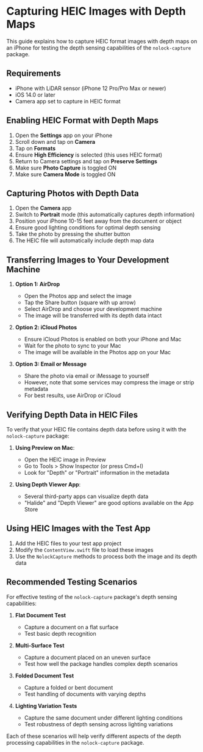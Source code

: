 # Capturing HEIC Images with Depth Maps

This guide explains how to capture HEIC format images with depth maps on an iPhone for testing the depth sensing capabilities of the `nolock-capture` package.

## Requirements

- iPhone with LiDAR sensor (iPhone 12 Pro/Pro Max or newer)
- iOS 14.0 or later
- Camera app set to capture in HEIC format

## Enabling HEIC Format with Depth Maps

1. Open the **Settings** app on your iPhone
2. Scroll down and tap on **Camera**
3. Tap on **Formats**
4. Ensure **High Efficiency** is selected (this uses HEIC format)
5. Return to Camera settings and tap on **Preserve Settings**
6. Make sure **Photo Capture** is toggled ON
7. Make sure **Camera Mode** is toggled ON

## Capturing Photos with Depth Data

1. Open the **Camera** app
2. Switch to **Portrait** mode (this automatically captures depth information)
3. Position your iPhone 10-15 feet away from the document or object
4. Ensure good lighting conditions for optimal depth sensing
5. Take the photo by pressing the shutter button
6. The HEIC file will automatically include depth map data

## Transferring Images to Your Development Machine

1. **Option 1: AirDrop**
   - Open the Photos app and select the image
   - Tap the Share button (square with up arrow)
   - Select AirDrop and choose your development machine
   - The image will be transferred with its depth data intact

2. **Option 2: iCloud Photos**
   - Ensure iCloud Photos is enabled on both your iPhone and Mac
   - Wait for the photo to sync to your Mac
   - The image will be available in the Photos app on your Mac

3. **Option 3: Email or Message**
   - Share the photo via email or iMessage to yourself
   - However, note that some services may compress the image or strip metadata
   - For best results, use AirDrop or iCloud

## Verifying Depth Data in HEIC Files

To verify that your HEIC file contains depth data before using it with the `nolock-capture` package:

1. **Using Preview on Mac**:
   - Open the HEIC image in Preview
   - Go to Tools > Show Inspector (or press Cmd+I)
   - Look for "Depth" or "Portrait" information in the metadata

2. **Using Depth Viewer App**:
   - Several third-party apps can visualize depth data
   - "Halide" and "Depth Viewer" are good options available on the App Store

## Using HEIC Images with the Test App

1. Add the HEIC files to your test app project
2. Modify the `ContentView.swift` file to load these images
3. Use the `NolockCapture` methods to process both the image and its depth data

## Recommended Testing Scenarios

For effective testing of the `nolock-capture` package's depth sensing capabilities:

1. **Flat Document Test**
   - Capture a document on a flat surface
   - Test basic depth recognition

2. **Multi-Surface Test**
   - Capture a document placed on an uneven surface
   - Test how well the package handles complex depth scenarios

3. **Folded Document Test**
   - Capture a folded or bent document
   - Test handling of documents with varying depths

4. **Lighting Variation Tests**
   - Capture the same document under different lighting conditions
   - Test robustness of depth sensing across lighting variations

Each of these scenarios will help verify different aspects of the depth processing capabilities in the `nolock-capture` package.
